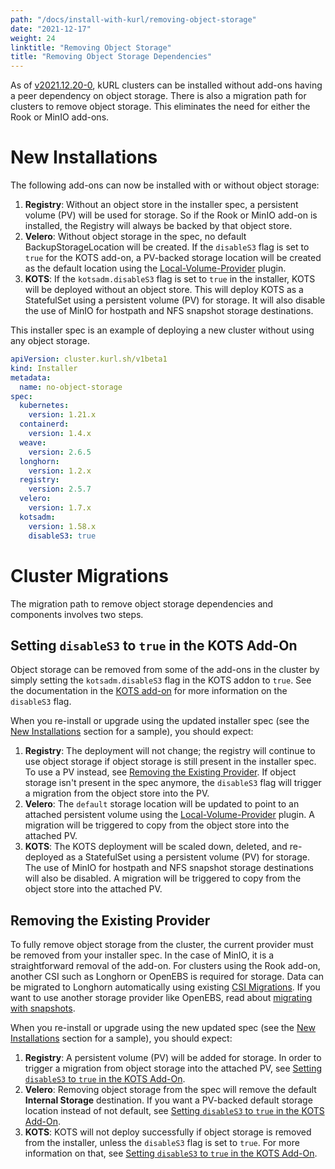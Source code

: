 ```yaml
---
path: "/docs/install-with-kurl/removing-object-storage"
date: "2021-12-17"
weight: 24
linktitle: "Removing Object Storage"
title: "Removing Object Storage Dependencies"
---
```


As of [v2021.12.20-0](https://kurl.sh/release-notes/v2021.12.20-0), kURL clusters can be installed without add-ons having a peer dependency on object storage.
There is also a migration path for clusters to remove object storage. This eliminates the need for either the Rook or MinIO add-ons.

# New Installations

The following add-ons can now be installed with or without object storage:
1. **Registry**: Without an object store in the installer spec, a persistent volume (PV) will be used for storage. So if the Rook or MinIO add-on is installed, the Registry will always be backed by that object store.
1. **Velero**: Without object storage in the spec, no default BackupStorageLocation will be created. If the `disableS3` flag is set to `true` for the KOTS add-on, a PV-backed storage location will be created as the default location using the [Local-Volume-Provider](https://github.com/replicatedhq/local-volume-provider) plugin.
1. **KOTS**: If the `kotsadm.disableS3` flag is set to `true` in the installer, KOTS will be deployed without an object store. This will deploy KOTS as a StatefulSet using a persistent volume (PV) for storage. It will also disable the use of MinIO for hostpath and NFS snapshot storage destinations.

This installer spec is an example of deploying a new cluster without using any object storage.
```yaml
apiVersion: cluster.kurl.sh/v1beta1
kind: Installer
metadata:
  name: no-object-storage
spec:
  kubernetes:
    version: 1.21.x
  containerd:
    version: 1.4.x
  weave:
    version: 2.6.5
  longhorn:
    version: 1.2.x
  registry:
    version: 2.5.7
  velero:
    version: 1.7.x
  kotsadm:
    version: 1.58.x
    disableS3: true
```

# Cluster Migrations

The migration path to remove object storage dependencies and components involves two steps.

## Setting `disableS3` to `true` in the KOTS Add-On

Object storage can be removed from some of the add-ons in the cluster by simply setting the `kotsadm.disableS3` flag in the KOTS addon to `true`.
See the documentation in the [KOTS add-on](/docs/add-ons/kotsadm) for more information on the `disableS3` flag.

When you re-install or upgrade using the updated installer spec (see the [New Installations](/docs/install-with-kurl/removing-object-storage#new-installations) section for a sample), you should expect:
1. **Registry**: The deployment will not change; the registry will continue to use object storage if object storage is still present in the installer spec. To use a PV instead, see [Removing the Existing Provider](/docs/install-with-kurl/removing-object-storage#removing-the-existing-provider). If object storage isn't present in the spec anymore, the `disableS3` flag will trigger a migration from the object store into the PV.
1. **Velero**: The `default` storage location will be updated to point to an attached persistent volume using the [Local-Volume-Provider](https://github.com/replicatedhq/local-volume-provider) plugin. A migration will be triggered to copy from the object store into the attached PV.
1. **KOTS**: The KOTS deployment will be scaled down, deleted, and re-deployed as a StatefulSet using a persistent volume (PV) for storage. The use of MinIO for hostpath and NFS snapshot storage destinations will also be disabled. A migration will be triggered to copy from the object store into the attached PV.

## Removing the Existing Provider

To fully remove object storage from the cluster, the current provider must be removed from your installer spec.
In the case of MinIO, it is a straightforward removal of the add-on.
For clusters using the Rook add-on, another CSI such as Longhorn or OpenEBS is required for storage.
Data can be migrated to Longhorn automatically using existing [CSI Migrations](/docs/install-with-kurl/migrating-csi). If you want to use another storage provider like OpenEBS, read about [migrating with snapshots](/docs/install-with-kurl/migrating).

When you re-install or upgrade using the new updated spec (see the [New Installations](/docs/install-with-kurl/removing-object-storage#new-installations) section for a sample), you should expect:
1. **Registry**: A persistent volume (PV) will be added for storage. In order to trigger a migration from object storage into the attached PV, see [Setting `disableS3` to `true` in the KOTS Add-On](/docs/install-with-kurl/removing-object-storage#setting-disables3-to-true-in-the-kots-add-on).
1. **Velero**: Removing object storage from the spec will remove the default **Internal Storage** destination. If you want a PV-backed default storage location instead of not default, see [Setting `disableS3` to `true` in the KOTS Add-On](/docs/install-with-kurl/removing-object-storage#setting-disables3-to-true-in-the-kots-add-on).
1. **KOTS**: KOTS will not deploy successfully if object storage is removed from the installer, unless the `disableS3` flag is set to `true`. For more information on that, see [Setting `disableS3` to `true` in the KOTS Add-On](/docs/install-with-kurl/removing-object-storage#setting-disables3-to-true-in-the-kots-add-on).
